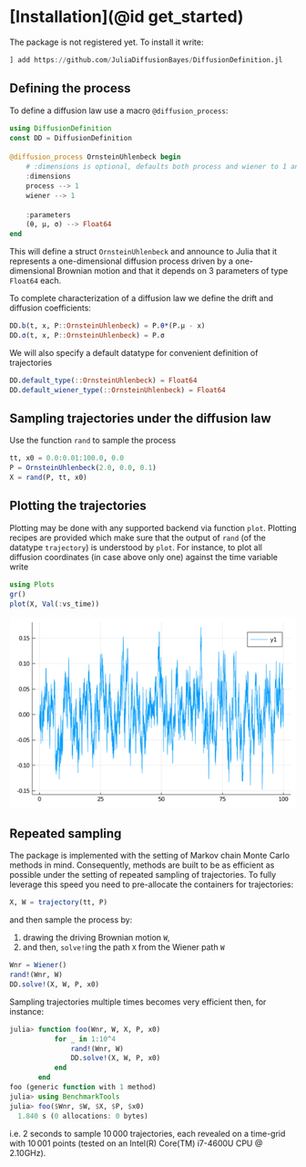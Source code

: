 # [Installation](@id get_started)
The package is not registered yet. To install it write:
```julia
] add https://github.com/JuliaDiffusionBayes/DiffusionDefinition.jl
```

## Defining the process
To define a diffusion law use a macro `@diffusion_process`:
```julia
using DiffusionDefinition
const DD = DiffusionDefinition

@diffusion_process OrnsteinUhlenbeck begin
    # :dimensions is optional, defaults both process and wiener to 1 anyway
    :dimensions
    process --> 1
    wiener --> 1

    :parameters
    (θ, μ, σ) --> Float64
end
```
This will define a struct `OrnsteinUhlenbeck` and announce to Julia that it represents a one-dimensional diffusion process driven by a one-dimensional Brownian motion and that it depends on 3 parameters of type `Float64` each.

To complete characterization of a diffusion law we define the drift and diffusion coefficients:
```julia
DD.b(t, x, P::OrnsteinUhlenbeck) = P.θ*(P.μ - x)
DD.σ(t, x, P::OrnsteinUhlenbeck) = P.σ
```
We will also specify a default datatype for convenient definition of trajectories
```julia
DD.default_type(::OrnsteinUhlenbeck) = Float64
DD.default_wiener_type(::OrnsteinUhlenbeck) = Float64
```

## Sampling trajectories under the diffusion law
Use the function `rand` to sample the process
```julia
tt, x0 = 0.0:0.01:100.0, 0.0
P = OrnsteinUhlenbeck(2.0, 0.0, 0.1)
X = rand(P, tt, x0)
```

## Plotting the trajectories
Plotting may be done with any supported backend via function `plot`. Plotting recipes are provided which make sure that the output of `rand` (of the datatype `trajectory`) is understood by `plot`. For instance, to plot all diffusion coordinates (in case above only one) against the time variable write
```julia
using Plots
gr()
plot(X, Val(:vs_time))
```
![ou_process](../assets/get_started/ou_process.png)

## Repeated sampling
The package is implemented with the setting of Markov chain Monte Carlo methods in mind. Consequently, methods are built to be as efficient as possible under the setting of repeated sampling of trajectories. To fully leverage this speed you need to pre-allocate the containers for trajectories:
```julia
X, W = trajectory(tt, P)
```
and then sample the process by:
1. drawing the driving Brownian motion `W`,
2. and then, `solve!`ing the path `X` from the Wiener path `W`
```julia
Wnr = Wiener()
rand!(Wnr, W)
DD.solve!(X, W, P, x0)
```
Sampling trajectories multiple times becomes very efficient then, for instance:
```julia
julia> function foo(Wnr, W, X, P, x0)
           for _ in 1:10^4
               rand!(Wnr, W)
               DD.solve!(X, W, P, x0)
           end
       end
foo (generic function with 1 method)
julia> using BenchmarkTools
julia> foo($Wnr, $W, $X, $P, $x0)
  1.840 s (0 allocations: 0 bytes)
```
i.e. $2$ seconds to sample $10\, 000$ trajectories, each revealed on a time-grid with $10\, 001$ points (tested on an Intel(R) Core(TM) i7-4600U CPU @ 2.10GHz).
